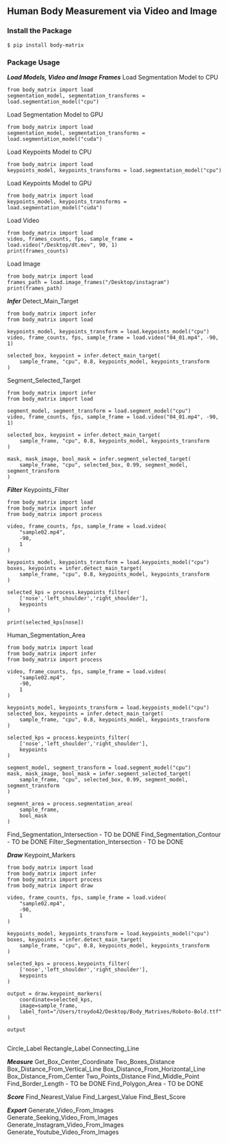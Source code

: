 ## Human Body Measurement via Video and Image
### Install the Package
```
$ pip install body-matrix
```

### Package Usage
***Load Models, Video and Image Frames***
Load Segmentation Model to CPU
```
from body_matrix import load
segmentation_model, segmentation_transforms = load.segmentation_model("cpu")
```

Load Segmentation Model to GPU
```
from body_matrix import load
segmentation_model, segmentation_transforms = load.segmentation_model("cuda")
```

Load Keypoints Model to CPU
```
from body_matrix import load
keypoints_model, keypoints_transforms = load.segmentation_model("cpu")
```

Load Keypoints Model to GPU
```
from body_matrix import load
keypoints_model, keypoints_transforms = load.segmentation_model("cuda")
```

Load Video
```
from body_matrix import load
video, frames_counts, fps, sample_frame = load.video("/Desktop/dt.mov", 90, 1)
print(frames_counts)
```

Load Image
```
from body_matrix import load
frames_path = load.image_frames("/Desktop/instagram")
print(frames_path)
```

***Infer***
Detect_Main_Target
```
from body_matrix import infer
from body_matrix import load

keypoints_model, keypoints_transform = load.keypoints_model("cpu")
video, frame_counts, fps, sample_frame = load.video("04_01.mp4", -90, 1)

selected_box, keypoint = infer.detect_main_target(
	sample_frame, "cpu", 0.8, keypoints_model, keypoints_transform
)
```

Segment_Selected_Target
```
from body_matrix import infer
from body_matrix import load

segment_model, segment_transform = load.segment_model("cpu")
video, frame_counts, fps, sample_frame = load.video("04_01.mp4", -90, 1)

selected_box, keypoint = infer.detect_main_target(
	sample_frame, "cpu", 0.8, keypoints_model, keypoints_transform
)

mask, mask_image, bool_mask = infer.segment_selected_target(
	sample_frame, "cpu", selected_box, 0.99, segment_model, segment_transform
)
```

***Filter***
Keypoints_Filter

```
from body_matrix import load
from body_matrix import infer
from body_matrix import process

video, frame_counts, fps, sample_frame = load.video(
	"sample02.mp4", 
	-90, 
	1
)

keypoints_model, keypoints_transform = load.keypoints_model("cpu")
boxes, keypoints = infer.detect_main_target(
	sample_frame, "cpu", 0.8, keypoints_model, keypoints_transform
)

selected_kps = process.keypoints_filter(
	['nose','left_shoulder','right_shoulder'], 
	keypoints
)

print(selected_kps[nose])

```
Human_Segmentation_Area

```
from body_matrix import load
from body_matrix import infer
from body_matrix import process

video, frame_counts, fps, sample_frame = load.video(
	"sample02.mp4", 
	-90, 
	1
)

keypoints_model, keypoints_transform = load.keypoints_model("cpu")
selected_box, keypoints = infer.detect_main_target(
	sample_frame, "cpu", 0.8, keypoints_model, keypoints_transform
)

selected_kps = process.keypoints_filter(
	['nose','left_shoulder','right_shoulder'], 
	keypoints
)

segment_model, segment_transform = load.segment_model("cpu")
mask, mask_image, bool_mask = infer.segment_selected_target(
	sample_frame, "cpu", selected_box, 0.99, segment_model, segment_transform
)

segment_area = process.segmentation_area(
	sample_frame, 
	bool_mask
)

```
Find_Segmentation_Intersection - TO be DONE
Find_Segmentation_Contour - TO be DONE
Filter_Segmentation_Intersection - TO be DONE

***Draw***
Keypoint_Markers
```
from body_matrix import load
from body_matrix import infer
from body_matrix import process
from body_matrix import draw

video, frame_counts, fps, sample_frame = load.video(
	"sample02.mp4", 
	-90, 
	1
)

keypoints_model, keypoints_transform = load.keypoints_model("cpu")
boxes, keypoints = infer.detect_main_target(
	sample_frame, "cpu", 0.8, keypoints_model, keypoints_transform
)

selected_kps = process.keypoints_filter(
	['nose','left_shoulder','right_shoulder'], 
	keypoints
)

output = draw.keypoint_markers(
	coordinate=selected_kps,
	image=sample_frame, 
	label_font="/Users/troydo42/Desktop/Body_Matrixes/Roboto-Bold.ttf"
)

output


```
Circle_Label
Rectangle_Label
Connecting_Line

***Measure***
Get_Box_Center_Coordinate
Two_Boxes_Distance
Box_Distance_From_Vertical_Line
Box_Distance_From_Horizontal_Line
Box_Distance_From_Center
Two_Points_Distance
Find_Middle_Point
Find_Border_Length - TO be DONE
Find_Polygon_Area - TO be DONE

***Score***
Find_Nearest_Value
Find_Largest_Value
Find_Best_Score

***Export***
Generate_Video_From_Images
Generate_Seeking_Video_From_Images
Generate_Instagram_Video_From_Images
Generate_Youtube_Video_From_Images
